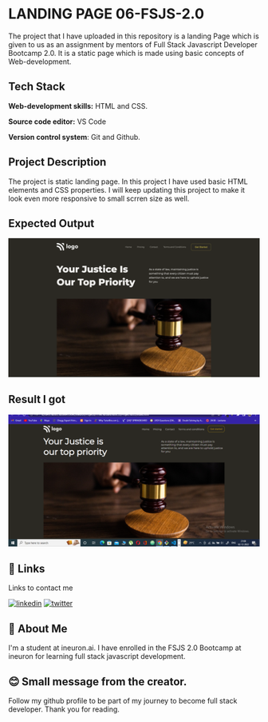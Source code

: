 # LANDING PAGE 06-FSJS-2.0

The project that I have uploaded in this repository is a landing Page which is given to us as an assignment by mentors of Full Stack Javascript Developer Bootcamp 2.0. It is a static page which is made using basic concepts of Web-development.



## Tech Stack

**Web-development skills:** HTML and CSS.

**Source code editor:** VS Code

**Version control system**: Git and Github.




## Project Description
The project is static landing page. In this project I have used basic HTML elements and CSS properties. I will keep updating this project to make it look even more responsive to small scrren size as well. 

## Expected Output

![App Screenshot](./output.png)
## Result I got

![App Screenshot](./proj6.PNG)



## 🔗 Links
Links to contact me

[![linkedin](https://img.shields.io/badge/linkedin-0A66C2?style=for-the-badge&logo=linkedin&logoColor=white)](https://www.linkedin.com/in/pritam-chauhan-5b28ab16a)
[![twitter](https://img.shields.io/badge/twitter-1DA1F2?style=for-the-badge&logo=twitter&logoColor=white)](https://twitter.com/Im_pritam18)


## 🚀 About Me
I'm a student at ineuron.ai. I have enrolled in the FSJS 2.0 Bootcamp at ineuron for learning full stack javascript development.

## 😊 Small message from the creator.
Follow my github profile to be part of my journey to become full stack developer. Thank you for reading.